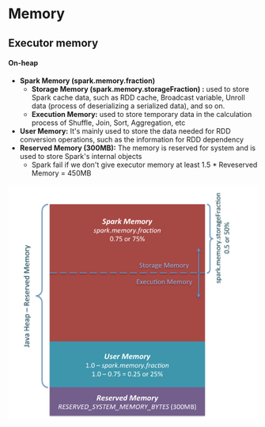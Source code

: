 # Memory

## Executor memory

#### On-heap

* **Spark Memory (spark.memory.fraction)**
   * **Storage Memory (spark.memory.storageFraction) :** used to store Spark cache data, such as RDD cache, Broadcast variable, Unroll data (process of deserializing a serialized data), and so on.
   * **Execution Memory:**  used to store temporary data in the calculation process of Shuffle, Join, Sort, Aggregation, etc
* **User Memory:** It's mainly used to store the data needed for RDD conversion operations, such as the information for RDD dependency
* **Reserved Memory (300MB):** The memory is reserved for system and is used to store Spark's internal objects
   * Spark fail if we don't give executor memory at least 1.5 * Reveserved Memory = 450MB
    
<img src="../screenshots/spark-memory.png" style="text-align:center">